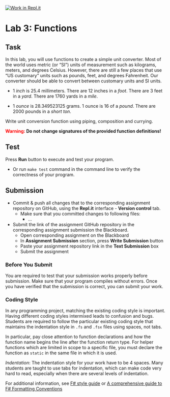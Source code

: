 [![Work in Repl.it](https://classroom.github.com/assets/work-in-replit-14baed9a392b3a25080506f3b7b6d57f295ec2978f6f33ec97e36a161684cbe9.svg)](https://classroom.github.com/online_ide?assignment_repo_id=4265109&assignment_repo_type=AssignmentRepo)
# Lab 3: Functions

## Task

In this lab, you will use functions to create a simple unit converter. Most of the world uses metric (or
“SI”) units of measurement such as kilograms, meters, and degrees Celsius. However, there are still a few
places that use “US customary” units such as pounds, feet, and degrees Fahrenheit. Our converter should be
able to convert between customary units and SI units.

- 1 *inch* is 25.4 millimeters. There are 12 inches in a *foot*. There are 3 feet in a *yard*. There are 1760 yards in a *mile*.

- 1 *ounce* is 28.349523125 grams. 1 ounce is 16 of a *pound*. There are 2000 pounds in a *short ton*.

Write unit conversion function using piping, composition and currying.

<span style="font-weight:bold"><span style="color:red">Warning:</span> Do not change signatures of the provided function definitions!</span>

## Test

Press **Run** button to execute and test your program.

- Or run `make test` command in the command line to verify the correctness of your program.

## Submission

- Commit & push all changes that to the corresponding assignment repository on GitHub, using the **Repl.it** interface - **Version control** tab.
  - Make sure that you committed changes to following files:
    - ...
- Submit the link of the assignment GitHub repository in the corresponding assignment submission the Blackboard.
  - Open corresponding assignment on the Blackboard
  - In **Assignment Submission** section, press **Write Submission** button
  - Paste your assignment repository link in the **Text Submission** box
  - Submit the assignment

### Before You Submit

You are required to test that your submission works properly before submission. Make sure that your program compiles without errors. Once you have verified that the submission is correct, you can submit your work.

### Coding Style

In any programming project, matching the existing coding style is important. Having different coding styles intermixed leads to confusion and bugs. Students are required to follow the particular existing coding style that maintains the indentation style in `.fs` and `.fsx` files using spaces, not tabs.

In particular, pay close attention to function declarations and how the function name begins the line after the function return type. For helper functions which are limited in scope to a specific file, you must declare the function as `static` in the same file in which it is used.

*Indentation*: The indentation style for your work have to be 4 spaces. Many students are taught to use tabs for indentation, which can make code very hard to read, especially when there are several levels of indentation.

For additional information, see [F# style guide](https://docs.microsoft.com/en-us/dotnet/fsharp/style-guide/) or [A comprehensive guide to F# Formatting Conventions](https://github.com/fsprojects/fantomas/blob/master/docs/FormattingConventions.md)
